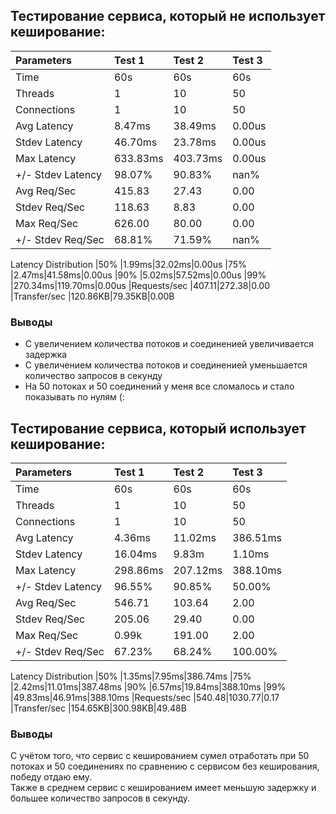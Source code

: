 ## Тестирование сервиса, который не использует кеширование:

| Parameters | Test 1 | Test 2| Test 3|
|:-------------------------------|:-----------------------------------| :-----------------------------------|:-----------------------------------|
|Time|60s|60s|60s|
|Threads|1|10|50|
|Connections|1|10|50|
|Avg Latency|8.47ms|38.49ms|0.00us|
|Stdev Latency|46.70ms|23.78ms|0.00us
|Max Latency|633.83ms|403.73ms|0.00us
|+/- Stdev Latency|98.07%|90.83%|nan%
|Avg Req/Sec|415.83|27.43|0.00
|Stdev Req/Sec|118.63|8.83|0.00
|Max Req/Sec|626.00|80.00|0.00
|+/- Stdev Req/Sec|68.81%|71.59%|nan%
Latency Distribution
|50% |1.99ms|32.02ms|0.00us
|75% |2.47ms|41.58ms|0.00us
|90% |5.02ms|57.52ms|0.00us
|99% |270.34ms|119.70ms|0.00us
|Requests/sec |407.11|272.38|0.00
|Transfer/sec |120.86KB|79.35KB|0.00B
### Выводы
* С увеличением количества потоков и соединенией увеличивается задержка
* С увеличением количества потоков и соединенией уменьшается количество запросов в секунду
* На 50 потоках и 50 соединений у меня все сломалось и стало показывать по нулям (:


## Тестирование сервиса, который использует кеширование:

| Parameters | Test 1 | Test 2| Test 3|
|:-------------------------------|:-----------------------------------| :-----------------------------------|:-----------------------------------|
|Time|60s|60s|60s|
|Threads|1|10|50|
|Connections|1|10|50|
|Avg Latency|4.36ms|11.02ms|386.51ms|
|Stdev Latency|16.04ms|9.83m|1.10ms 
|Max Latency|298.86ms|207.12ms|388.10ms
|+/- Stdev Latency|96.55%|90.85%|50.00%
|Avg Req/Sec|546.71|103.64|2.00|
|Stdev Req/Sec|205.06|29.40|0.00
|Max Req/Sec|0.99k|191.00|2.00
|+/- Stdev Req/Sec|67.23%|68.24%|100.00%
Latency Distribution
|50% |1.35ms|7.95ms|386.74ms
|75% |2.42ms|11.01ms|387.48ms
|90% |6.57ms|19.84ms|388.10ms
|99% |49.83ms|46.91ms|388.10ms
|Requests/sec |540.48|1030.77|0.17
|Transfer/sec |154.65KB|300.98KB|49.48B

### Выводы
С учётом того, что сервис с кешированием сумел отработать при 50 потоках и 50 соединениях по сравнению с сервисом без кеширования, победу отдаю ему. \
Также в среднем сервис с кешированием имеет меньшую задержку и большее количество запросов в секунду.